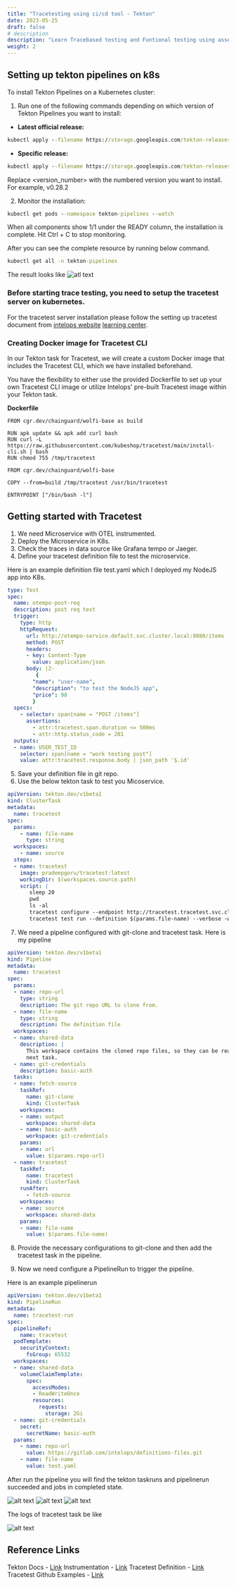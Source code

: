 ```yaml
---
title: "Tracetesting using ci/cd tool - Tekton"
date: 2023-05-25
draft: false
# description
description: "Learn Tracebased testing and Funtional testing using assertions"
weight: 2
---
```


## Setting up tekton pipelines on k8s

To install Tekton Pipelines on a Kubernetes cluster:
1. Run one of the following commands depending on which version of Tekton Pipelines you want to install:
* **Latest official release:**
```cmd
kubectl apply --filename https://storage.googleapis.com/tekton-releases/pipeline/latest/release.yaml
```

* **Specific release:**
```cmd
kubectl apply --filename https://storage.googleapis.com/tekton-releases/pipeline/previous/<version_number>/release.yaml
```
Replace <version_number> with the numbered version you want to install. For example, v0.28.2

2. Monitor the installation:
```cmd
kubectl get pods --namespace tekton-pipelines --watch
```

When all components show 1/1 under the READY column, the installation is complete. Hit Ctrl + C to stop monitoring.

After you can see the complete resource by running below command.
```cmd
kubectl get all -n tekton-pipelines
```

The result looks like 
![atl text][def3]

### Before starting trace testing, you need to setup the tracetest server on kubernetes.

For the tracetest server installation please follow the setting up tracetest document from [intelops website][def] [learning center][def2].

### Creating Docker image for Tracetest CLI

In our Tekton task for Tracetest, we will create a custom Docker image that includes the Tracetest CLI, which we have installed beforehand.

You have the flexibility to either use the provided Dockerfile to set up your own Tracetest CLI image or utilize Intelops' pre-built Tracetest image within your Tekton task.

**Dockerfile**
~~~docker
FROM cgr.dev/chainguard/wolfi-base as build

RUN apk update && apk add curl bash
RUN curl -L https://raw.githubusercontent.com/kubeshop/tracetest/main/install-cli.sh | bash
RUN chmod 755 /tmp/tracetest

FROM cgr.dev/chainguard/wolfi-base

COPY --from=build /tmp/tracetest /usr/bin/tracetest 

ENTRYPOINT ["/bin/bash -l"]
~~~

## Getting started with Tracetest

1. We need Microservice with OTEL instrumented.
2. Deploy the Microservice in K8s.
3. Check the traces in data source like Grafana tempo or Jaeger.
4. Define your tracetest definition file to test the microservice.
   
Here is an example definition file test.yaml which I deployed my NodeJS app into K8s.

```yaml
type: Test
spec:
  name: otempo-post-req
  description: post req test
  trigger:
    type: http
    httpRequest:
      url: http://otempo-service.default.svc.cluster.local:8080/items
      method: POST
      headers:
      - key: Content-Type
        value: application/json
      body: |2-
         {
        "name": "user-name",
        "description": "to test the NodeJS app",
        "price": 98
        }
  specs:
    - selector: span[name = "POST /items"]
      assertions:
        - attr:tracetest.span.duration <= 500ms
        - attr:http.status_code = 201
  outputs:
  - name: USER_TEST_ID
    selector: span[name = "work testing post"]
    value: attr:tracetest.response.body | json_path '$.id'
```

5. Save your definition file in git repo.
6. Use the below tekton task to test you Micoservice.
```yaml
apiVersion: tekton.dev/v1beta1
kind: ClusterTask
metadata:
  name: tracetest
spec:
  params:
    - name: file-name
      type: string        
  workspaces:
    - name: source      
  steps:
  - name: tracetest
    image: pradeepgoru/tracetest:latest
    workingDir: $(workspaces.source.path)
    script: |
       sleep 20
       pwd
       ls -al
       tracetest configure --endpoint http://tracetest.tracetest.svc.cluster.local:11633 --analytics=false
       tracetest test run --definition $(params.file-name) --verbose -w
```

7. We need a pipeline configured with git-clone and tracetest task. Here is my pipeline
   
```yaml
apiVersion: tekton.dev/v1beta1
kind: Pipeline
metadata:
  name: tracetest
spec:
  params:
  - name: repo-url
    type: string 
    description: The git repo URL to clone from.
  - name: file-name
    type: string
    description: The definition file
  workspaces:
  - name: shared-data
    description: |
      This workspace contains the cloned repo files, so they can be read by the
      next task.
  - name: git-credentials
    description: basic-auth
  tasks:
  - name: fetch-source
    taskRef:
      name: git-clone
      kind: ClusterTask
    workspaces:
    - name: output
      workspace: shared-data
    - name: basic-auth
      workspace: git-credentials
    params:
    - name: url
      value: $(params.repo-url)
  - name: tracetest
    taskRef:
      name: tracetest
      kind: ClusterTask
    runAfter:
      - fetch-source
    workspaces:
    - name: source
      workspace: shared-data
    params:
    - name: file-name
      value: $(params.file-name)
```

8. Provide the necessary configurations to git-clone and then add the tracetest task in the pipeline.

9. Now we need configure a PipelineRun to  trigger the pipeline.

Here is an example pipelinerun

```yaml
apiVersion: tekton.dev/v1beta1
kind: PipelineRun
metadata:
  name: tracetest-run
spec:
  pipelineRef:
    name: tracetest
  podTemplate:
    securityContext:
      fsGroup: 65532
  workspaces:
  - name: shared-data
    volumeClaimTemplate:
      spec:
        accessModes:
        - ReadWriteOnce
        resources:
          requests:
            storage: 2Gi
  - name: git-credentials
    secret:
      secretName: basic-auth
  params:
    - name: repo-url
      value: https://gitlab.com/intelops/definitions-files.git
    - name: file-name
      value: test.yaml
```

After run the pipeline you will find the tekton taskruns and pipelinerun succeeded and jobs in completed state.

![alt text][def4]
![alt text][def6]
![alt text][def5]

The logs of tracetest task be like 

![alt text][def7]

## Reference Links
Tekton Docs - [Link][def8]
Instrumentation - [Link][def9]
Tracetest Definition - [Link][def10]
Tracetest Github Examples - [Link][def11]

[def]: https://capten.ai/
[def2]: https://capten.ai/learning-center/
[def3]: ./tekton-installation-show.png
[def4]: tekton-taskrun-completed.png
[def5]: tekton-task-completed.png
[def6]: tekton-pr-completed.png
[def7]: tekton-tracetest-job-logs.png
[def8]: https://tekton.dev/docs/
[def9]: https://opentelemetry.io/docs/instrumentation/js/getting-started/nodejs/
[def10]: https://docs.tracetest.io/live-examples/pokeshop/use-cases/add-pokemon
[def11]: https://github.com/kubeshop/tracetest/tree/main/examples